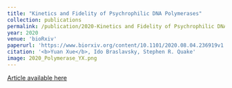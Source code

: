 ```yaml
---
title: "Kinetics and Fidelity of Psychrophilic DNA Polymerases"
collection: publications
permalink: /publication/2020-Kinetics and Fidelity of Psychrophilic DNA Polymerases
year: 2020
venue: 'bioRxiv'
paperurl: 'https://www.biorxiv.org/content/10.1101/2020.08.04.236919v1'
citation: '<b>Yuan Xue</b>, Ido Braslavsky, Stephen R. Quake'
image: 2020_Polymerase_YX.png
---
```

[Article available here](https://www.biorxiv.org/content/10.1101/2020.08.04.236919v1)
